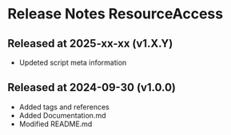 # Release Notes ResourceAccess

## Released at 2025-xx-xx (v1.X.Y)

* Updeted script meta information

## Released at 2024-09-30 (v1.0.0)

* Added tags and references
* Added Documentation.md
* Modified README.md